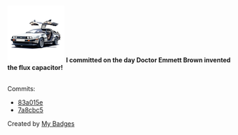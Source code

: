 <img src="https://github.com/my-badges/my-badges/blob/master/src/all-badges/delorean/delorean.png?raw=true" alt="I committed on the day Doctor Emmett Brown invented the flux capacitor!" title="I committed on the day Doctor Emmett Brown invented the flux capacitor!" width="128">
<strong>I committed on the day Doctor Emmett Brown invented the flux capacitor!</strong>
<br><br>

Commits:

- <a href="https://github.com/qoomon/maven-git-versioning-extension/commit/83a015ef0b66dbfc4f0beaddb1b723a321353e0e">83a015e</a>
- <a href="https://github.com/qoomon/maven-git-versioning-extension/commit/7a8cbc5ab1f0e01bcdadb1d796129425802f5b9b">7a8cbc5</a>


Created by <a href="https://github.com/my-badges/my-badges">My Badges</a>